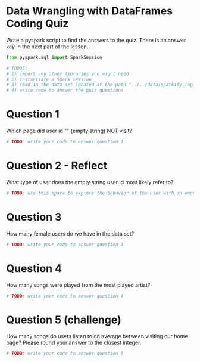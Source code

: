 
# Data Wrangling with DataFrames Coding Quiz

Write a pyspark script to find the answers to the quiz. There is an answer key in the next part of the lesson.


```python
from pyspark.sql import SparkSession

# TODOS: 
# 1) import any other libraries you might need
# 2) instantiate a Spark session 
# 3) read in the data set located at the path "../../data/sparkify_log_small.json"
# 4) write code to answer the quiz questions 
```

# Question 1

Which page did user id "" (empty string) NOT visit?


```python
# TODO: write your code to answer question 1
```

# Question 2 - Reflect

What type of user does the empty string user id most likely refer to?



```python
# TODO: use this space to explore the behavior of the user with an empty string

```

# Question 3

How many female users do we have in the data set?


```python
# TODO: write your code to answer question 3
```

# Question 4

How many songs were played from the most played artist?


```python
# TODO: write your code to answer question 4
```

# Question 5 (challenge)

How many songs do users listen to on average between visiting our home page? Please round your answer to the closest integer.




```python
# TODO: write your code to answer question 5
```
